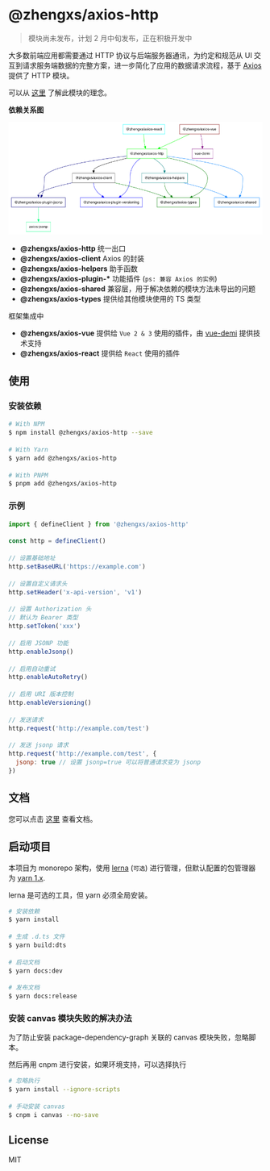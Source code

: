 # @zhengxs/axios-http

> 模块尚未发布，计划 2 月中旬发布，正在积极开发中

大多数前端应用都需要通过 HTTP 协议与后端服务器通讯，为约定和规范从 UI 交互到请求服务端数据的完整方案，进一步简化了应用的数据请求流程，基于 [Axios][axios] 提供了 HTTP 模块。

可以从 [这里](https://juejin.cn/post/7053471988752318472) 了解此模块的理念。

**依赖关系图**

![Dependency tree](./dependency-tree.png)

- **@zhengxs/axios-http** 统一出口
- **@zhengxs/axios-client** Axios 的封装
- **@zhengxs/axios-helpers** 助手函数
- **@zhengxs/axios-plugin-\*** 功能插件 (`ps: 兼容 Axios 的实例`)
- **@zhengxs/axios-shared** 兼容层，用于解决依赖的模块方法未导出的问题
- **@zhengxs/axios-types** 提供给其他模块使用的 TS 类型

框架集成中

- **@zhengxs/axios-vue** 提供给 `Vue 2 & 3` 使用的插件，由 [vue-demi](https://github.com/vueuse/vue-demi) 提供技术支持
- **@zhengxs/axios-react** 提供给 `React` 使用的插件

## 使用

### 安装依赖

```sh
# With NPM
$ npm install @zhengxs/axios-http --save

# With Yarn
$ yarn add @zhengxs/axios-http

# With PNPM
$ pnpm add @zhengxs/axios-http
```

### 示例

```js
import { defineClient } from '@zhengxs/axios-http'

const http = defineClient()

// 设置基础地址
http.setBaseURL('https://example.com')

// 设置自定义请求头
http.setHeader('x-api-version', 'v1')

// 设置 Authorization 头
// 默认为 Bearer 类型
http.setToken('xxx')

// 启用 JSONP 功能
http.enableJsonp()

// 启用自动重试
http.enableAutoRetry()

// 启用 URI 版本控制
http.enableVersioning()

// 发送请求
http.request('http://example.com/test')

// 发送 jsonp 请求
http.request('http://example.com/test', {
  jsonp: true // 设置 jsonp=true 可以将普通请求变为 jsonp
})
```

## 文档

您可以点击 [这里](https://zhengxs2018.github.io/axios-http/) 查看文档。

## 启动项目

本项目为 monorepo 架构，使用 [lerna](https://github.com/lerna/lerna) (`可选`) 进行管理，但默认配置的包管理器为 [yarn 1.x](https://classic.yarnpkg.com/lang/en/).

lerna 是可选的工具，但 yarn 必须全局安装。

```sh
# 安装依赖
$ yarn install

# 生成 .d.ts 文件
$ yarn build:dts

# 启动文档
$ yarn docs:dev

# 发布文档
$ yarn docs:release
```

### 安装 canvas 模块失败的解决办法

为了防止安装 package-dependency-graph 关联的 canvas 模块失败，忽略脚本。

然后再用 cnpm 进行安装，如果环境支持，可以选择执行

```sh
# 忽略执行
$ yarn install --ignore-scripts

# 手动安装 canvas
$ cnpm i canvas --no-save
```

## License

MIT

[axios]: https://axios-http.com/
[swr]: https://swr.vercel.app/
